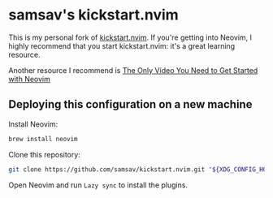 # samsav's kickstart.nvim

This is my personal fork of [kickstart.nvim](https://github.com/nvim-lua/kickstart.nvim).
If you're getting into Neovim, I highly recommend that you start kickstart.nvim:
it's a great learning resource.

Another resource I recommend is
[The Only Video You Need to Get Started with Neovim](https://youtu.be/m8C0Cq9Uv9o)

## Deploying this configuration on a new machine

Install Neovim:

```sh
brew install neovim
```

Clone this repository:

```sh
git clone https://github.com/samsav/kickstart.nvim.git "${XDG_CONFIG_HOME:-$HOME/.config}"/nvim
```

Open Neovim and run `Lazy sync` to install the plugins.
